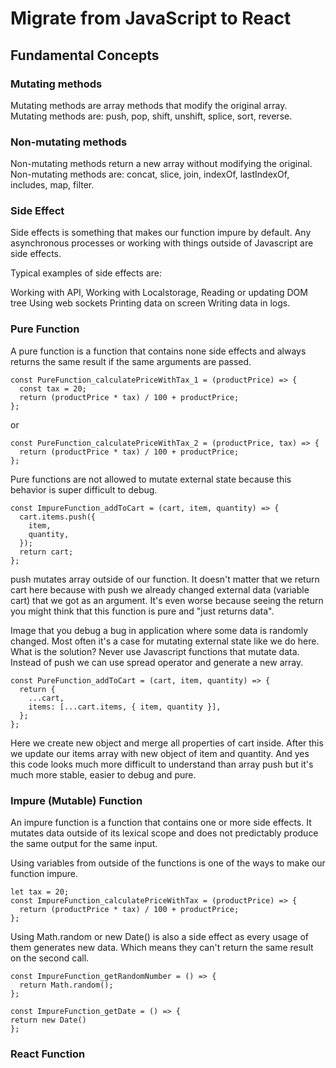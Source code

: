 # Migrate from JavaScript to React

## Fundamental Concepts

### Mutating methods

Mutating methods are array methods that modify the original array.
Mutating methods are: push, pop, shift, unshift, splice, sort, reverse.

### Non-mutating methods

Non-mutating methods return a new array without modifying the original.
Non-mutating methods are: concat, slice, join, indexOf, lastIndexOf, includes, map, filter.

### Side Effect

Side effects is something that makes our function impure by default. Any asynchronous processes or working with things outside of Javascript are side effects.

Typical examples of side effects are:

Working with API,
Working with Localstorage,
Reading or updating DOM tree
Using web sockets
Printing data on screen
Writing data in logs.

### Pure Function

A pure function is a function that contains none side effects and always returns the same result if the same arguments are passed.

```
const PureFunction_calculatePriceWithTax_1 = (productPrice) => {
  const tax = 20;
  return (productPrice * tax) / 100 + productPrice;
};
```

or

```
const PureFunction_calculatePriceWithTax_2 = (productPrice, tax) => {
  return (productPrice * tax) / 100 + productPrice;
};
```

Pure functions are not allowed to mutate external state because this behavior is super difficult to debug.

```
const ImpureFunction_addToCart = (cart, item, quantity) => {
  cart.items.push({
    item,
    quantity,
  });
  return cart;
};
```

push mutates array outside of our function. It doesn't matter that we return cart here because with push we already changed external data (variable cart) that we got as an argument. It's even worse because seeing the return you might think that this function is pure and "just returns data".

Image that you debug a bug in application where some data is randomly changed. Most often it's a case for mutating external state like we do here. What is the solution? Never use Javascript functions that mutate data. Instead of push we can use spread operator and generate a new array.

```
const PureFunction_addToCart = (cart, item, quantity) => {
  return {
    ...cart,
    items: [...cart.items, { item, quantity }],
  };
};
```

Here we create new object and merge all properties of cart inside. After this we update our items array with new object of item and quantity. And yes this code looks much more difficult to understand than array push but it's much more stable, easier to debug and pure.

### Impure (Mutable) Function

An impure function is a function that contains one or more side effects. It mutates data outside of its lexical scope and does not predictably produce the same output for the same input.

Using variables from outside of the functions is one of the ways to make our function impure.

```
let tax = 20;
const ImpureFunction_calculatePriceWithTax = (productPrice) => {
  return (productPrice * tax) / 100 + productPrice;
};
```

Using Math.random or new Date() is also a side effect as every usage of them generates new data. Which means they can't return the same result on the second call.

```
const ImpureFunction_getRandomNumber = () => {
  return Math.random();
};
```

```
const ImpureFunction_getDate = () => {
return new Date()
};
```

### React Function
